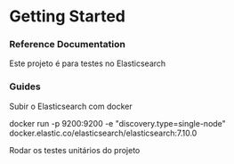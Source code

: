 # Getting Started

### Reference Documentation
Este projeto é para testes no Elasticsearch 

### Guides
Subir o Elasticsearch com docker

docker run -p 9200:9200 -e "discovery.type=single-node" docker.elastic.co/elasticsearch/elasticsearch:7.10.0

Rodar os testes unitários do projeto
